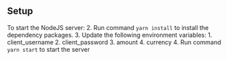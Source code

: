 ## Setup

To start the NodeJS server:
2. Run command `yarn install` to install the dependency packages.
3. Update the following environment variables:
    1. client_username
    2. client_password
    3. amount
    4. currency
4. Run command `yarn start` to start the server